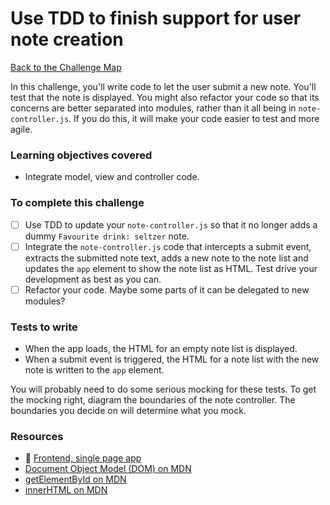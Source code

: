 # Use TDD to finish support for user note creation

[Back to the Challenge Map](00_challenge_track.md)

In this challenge, you'll write code to let the user submit a new note.  You'll test that the note is displayed.  You might also refactor your code so that its concerns are better separated into modules, rather than it all being in `note-controller.js`.  If you do this, it will make your code easier to test and more agile.

### Learning objectives covered

- Integrate model, view and controller code.

### To complete this challenge

- [ ] Use TDD to update your `note-controller.js` so that it no longer adds a dummy `Favourite drink: seltzer` note.
- [ ] Integrate the `note-controller.js` code that intercepts a submit event, extracts the submitted note text, adds a new note to the note list and updates the `app` element to show the note list as HTML.  Test drive your development as best as you can.
- [ ] Refactor your code.  Maybe some parts of it can be delegated to new modules?

### Tests to write

- When the app loads, the HTML for an empty note list is displayed.
- When a submit event is triggered, the HTML for a note list with the new note is written to the `app` element.

You will probably need to do some serious mocking for these tests.  To get the mocking right, diagram the boundaries of the note controller.  The boundaries you decide on will determine what you mock.

### Resources

- :pill: [Frontend, single page app](https://github.com/makersacademy/course/blob/master/pills/frontend_single_page_app.md)
- [Document Object Model (DOM) on MDN](https://developer.mozilla.org/en-US/docs/Web/API/Document_Object_Model/Introduction)
- [getElementById on MDN](https://developer.mozilla.org/en-US/docs/Web/API/Document/getElementById)
- [innerHTML on MDN](https://developer.mozilla.org/en-US/docs/Web/API/Element/innerHTML)

